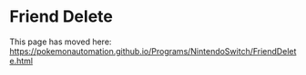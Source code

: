 # Friend Delete

This page has moved here: https://pokemonautomation.github.io/Programs/NintendoSwitch/FriendDelete.html

